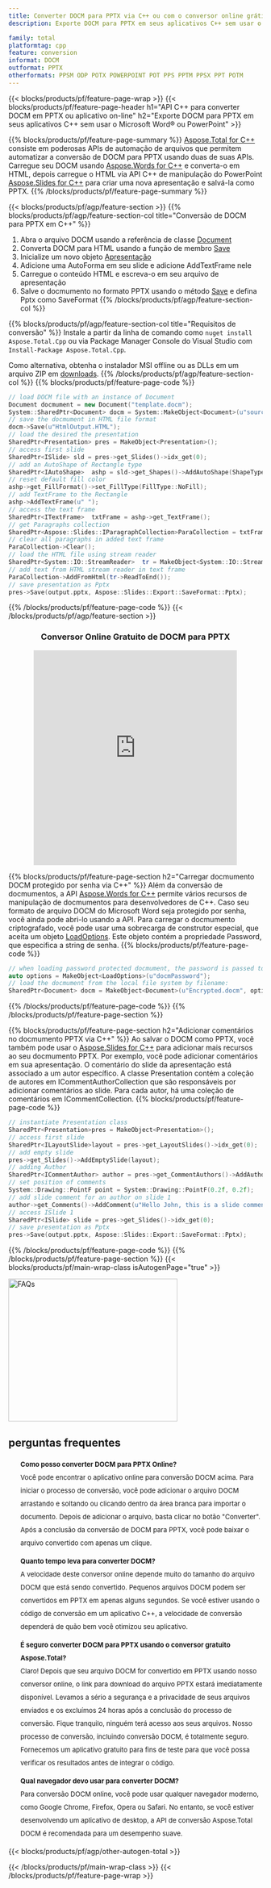 ```yaml
---
title: Converter DOCM para PPTX via C++ ou com o conversor online grátis
description: Exporte DOCM para PPTX em seus aplicativos C++ sem usar o Microsoft Word do PowerPoint ou on-line. Teste o conversor online gratuito de DOCM para PPTX rapidamente antes de integrar o código.

family: total
platformtag: cpp
feature: conversion
informat: DOCM
outformat: PPTX
otherformats: PPSM ODP POTX POWERPOINT POT PPS PPTM PPSX PPT POTM
---
```

{{< blocks/products/pf/feature-page-wrap >}}
{{< blocks/products/pf/feature-page-header h1="API C++ para converter DOCM em PPTX ou aplicativo on-line" h2="Exporte DOCM para PPTX em seus aplicativos C++ sem usar o Microsoft Word&reg; ou PowerPoint" >}}

{{% blocks/products/pf/feature-page-summary %}}
[Aspose.Total for C++](https://products.aspose.com/total/cpp/) consiste em poderosas APIs de automação de arquivos que permitem automatizar a conversão de DOCM para PPTX usando duas de suas APIs. Carregue seu DOCM usando [Aspose.Words for C++](https://products.aspose.com/words/cpp/) e converta-o em HTML, depois carregue o HTML via API C++ de manipulação do PowerPoint [Aspose.Slides for C++](https://products.aspose.com/slides/cpp/) para criar uma nova apresentação e salvá-la como PPTX. 
{{% /blocks/products/pf/feature-page-summary  %}}

{{< blocks/products/pf/agp/feature-section >}}
{{% blocks/products/pf/agp/feature-section-col title="Conversão de DOCM para PPTX em C++" %}}
1. Abra o arquivo DOCM usando a referência de classe [Document](https://reference.aspose.com/words/cpp/class/aspose.words.docmument)
2. Converta DOCM para HTML usando a função de membro [Save](https://reference.aspose.com/words/cpp/class/aspose.words.docmument#save_stdbasicostream_saveoptions)
3. Inicialize um novo objeto [Apresentação](https://reference.aspose.com/slides/cpp/class/aspose.slides.presentation)
4. Adicione uma AutoForma em seu slide e adicione AddTextFrame nele
5. Carregue o conteúdo HTML e escreva-o em seu arquivo de apresentação
6. Salve o docmumento no formato PPTX usando o método [Save](https://reference.aspose.com/slides/cpp/class/aspose.slides.presentation#afcd59ec697bf05c10f78c3869de2ec9e) e defina Pptx como SaveFormat
{{% /blocks/products/pf/agp/feature-section-col %}}

{{% blocks/products/pf/agp/feature-section-col title="Requisitos de conversão" %}}
Instale a partir da linha de comando como ```nuget install Aspose.Total.Cpp``` ou via Package Manager Console do Visual Studio com ```Install-Package Aspose.Total.Cpp```.

Como alternativa, obtenha o instalador MSI offline ou as DLLs em um arquivo ZIP em [downloads](https://releases.aspose.com/total/cpp).
{{% /blocks/products/pf/agp/feature-section-col %}}
{{% blocks/products/pf/feature-page-code %}}

```cpp
// load DOCM file with an instance of Document
Document docmument = new Document("template.docm");
System::SharedPtr<Document> docm = System::MakeObject<Document>(u"sourceFile.docm");
// save the docmument in HTML file format
docm->Save(u"HtmlOutput.HTML");
// load the desired the presentation
SharedPtr<Presentation> pres = MakeObject<Presentation>();
// access first slide
SharedPtr<ISlide> sld = pres->get_Slides()->idx_get(0);
// add an AutoShape of Rectangle type
SharedPtr<IAutoShape>  ashp = sld->get_Shapes()->AddAutoShape(ShapeType::Rectangle, 10, 10, 700, 500);
// reset default fill color
ashp->get_FillFormat()->set_FillType(FillType::NoFill);
// add TextFrame to the Rectangle
ashp->AddTextFrame(u" ");
// access the text frame
SharedPtr<ITextFrame>  txtFrame = ashp->get_TextFrame();
// get Paragraphs collection
SharedPtr<Aspose::Slides::IParagraphCollection>ParaCollection = txtFrame->get_Paragraphs();
// clear all paragraphs in added text frame
ParaCollection->Clear();
// load the HTML file using stream reader
SharedPtr<System::IO::StreamReader>  tr = MakeObject<System::IO::StreamReader>(HtmlOutput.HTML);
// add text from HTML stream reader in text frame
ParaCollection->AddFromHtml(tr->ReadToEnd());
// save presentation as Pptx
pres->Save(output.pptx, Aspose::Slides::Export::SaveFormat::Pptx);                  
```


{{% /blocks/products/pf/feature-page-code %}}
{{< /blocks/products/pf/agp/feature-section >}}

<div class="container-fluid agp-content bg-white aboutfile box-1 vh100 section nopbtm">
<div class=container>
<div class=row>
<div class="demobox tc col-md-12 padding-0" align="center">

<h3>Conversor Online Gratuito de DOCM para PPTX</h3>

<iframe title="Ferramenta on-line de conversão de pptx para docm" style="border: none; height: 426px;" scrolling="no" src="https://total-conversion-app-65z5r2lp.qa.k8s.dynabic.com/?to=pptx&from=docm" id="child-iframe" width="80%"></iframe>

</div></div>
</div></div>

{{% blocks/products/pf/feature-page-section  h2="Carregar docmumento DOCM protegido por senha via C++" %}}
Além da conversão de docmumentos, a API [Aspose.Words for C++](https://products.aspose.com/words/cpp/) permite vários recursos de manipulação de docmumentos para desenvolvedores de C++. Caso seu formato de arquivo DOCM do Microsoft Word seja protegido por senha, você ainda pode abri-lo usando a API. Para carregar o docmumento criptografado, você pode usar uma sobrecarga de construtor especial, que aceita um objeto [LoadOptions](https://reference.aspose.com/words/cpp/class/aspose.words.loading.load_options). Este objeto contém a propriedade Password, que especifica a string de senha.
{{% blocks/products/pf/feature-page-code %}}

```cpp
// when loading password protected docmument, the password is passed to the docmument's constructor using a LoadOptions object.
auto options = MakeObject<LoadOptions>(u"docmPassword");
// load the docmument from the local file system by filename:
SharedPtr<Document> docm = MakeObject<Document>(u"Encrypted.docm", options);
```

{{% /blocks/products/pf/feature-page-code  %}}
{{% /blocks/products/pf/feature-page-section %}}

{{% blocks/products/pf/feature-page-section  h2="Adicionar comentários no docmumento PPTX via C++" %}}
Ao salvar o DOCM como PPTX, você também pode usar o [Aspose.Slides for C++](https://products.aspose.com/slides/cpp/) para adicionar mais recursos ao seu docmumento PPTX. Por exemplo, você pode adicionar comentários em sua apresentação. O comentário do slide da apresentação está associado a um autor específico. A classe Presentation contém a coleção de autores em ICommentAuthorCollection que são responsáveis por adicionar comentários ao slide. Para cada autor, há uma coleção de comentários em ICommentCollection.
{{% blocks/products/pf/feature-page-code %}}

```cpp
// instantiate Presentation class
SharedPtr<Presentation>pres = MakeObject<Presentation>();
// access first slide
SharedPtr<ILayoutSlide>layout = pres->get_LayoutSlides()->idx_get(0);
// add empty slide
pres->get_Slides()->AddEmptySlide(layout);
// adding Author
SharedPtr<ICommentAuthor> author = pres->get_CommentAuthors()->AddAuthor(u"John Doe", u"MF");
// set position of comments
System::Drawing::PointF point = System::Drawing::PointF(0.2f, 0.2f);
// add slide comment for an author on slide 1
author->get_Comments()->AddComment(u"Hello John, this is a slide comment", pres->get_Slides()->idx_get(1), point, DateTime::get_Now());
// access ISlide 1
SharedPtr<ISlide> slide = pres->get_Slides()->idx_get(0);
// save presentation as Pptx
pres->Save(output.pptx, Aspose::Slides::Export::SaveFormat::Pptx);  
```

{{% /blocks/products/pf/feature-page-code  %}}
{{% /blocks/products/pf/feature-page-section %}}
{{< blocks/products/pf/main-wrap-class isAutogenPage="true" >}}
<style>.howtolist li{margin-right: 0!important;line-height: 26px;position: relative;margin-bottom: 10px;font-size: 13px;list-style-type: none;}</style>
<div class="col-md-12 tl bg-gray-dark howtolist section">
  <a class="anchor" name="faqpage"></a>
  <div class="container tl dflex" itemscope="" itemtype="https://schema.org/FAQPage">
      <div class="col-md-4 howtosectiongfx">
          <img class="social-panel-hide-on-mobile" src="https://www.groupdocs.cloud/templates/brand/images/groupdocs/conversion/groupdocs_conversion-brand.png" alt="FAQs" width="335" height="283">
      </div>
      <div class="howtosection col-md-8">
          <div>
              <h2>perguntas frequentes</h2>
              <ul>
                  <li itemscope="" itemprop="mainEntity" itemtype="https://schema.org/Question">
                      <div>
                          <span itemprop="name"><b>Como posso converter DOCM para PPTX Online?</b></span>
                      </div>
                      <div itemscope="" itemprop="acceptedAnswer" itemtype="https://schema.org/Answer">
                          <span itemprop="text">Você pode encontrar o aplicativo online para conversão DOCM acima. Para iniciar o processo de conversão, você pode adicionar o arquivo DOCM arrastando e soltando ou clicando dentro da área branca para importar o documento. Depois de adicionar o arquivo, basta clicar no botão "Converter". Após a conclusão da conversão de DOCM para PPTX, você pode baixar o arquivo convertido com apenas um clique.</span>
                      </div>
                  </li>
                  <li itemscope="" itemprop="mainEntity" itemtype="https://schema.org/Question">
                      <div>
                          <span itemprop="name"><b>Quanto tempo leva para converter DOCM?</b></span>
                      </div>
                      <div itemscope="" itemprop="acceptedAnswer" itemtype="https://schema.org/Answer">
                          <span itemprop="text">A velocidade deste conversor online depende muito do tamanho do arquivo DOCM que está sendo convertido. Pequenos arquivos DOCM podem ser convertidos em PPTX em apenas alguns segundos. Se você estiver usando o código de conversão em um aplicativo C++, a velocidade de conversão dependerá de quão bem você otimizou seu aplicativo.</span>
                      </div>
                  </li>
                  <li itemscope="" itemprop="mainEntity" itemtype="https://schema.org/Question">
                      <div>
                          <span itemprop="name"><b>É seguro converter DOCM para PPTX usando o conversor gratuito Aspose.Total?</b></span>
                      </div>
                      <div itemscope="" itemprop="acceptedAnswer" itemtype="https://schema.org/Answer">
                          <span itemprop="text">Claro! Depois que seu arquivo DOCM for convertido em PPTX usando nosso conversor online, o link para download do arquivo PPTX estará imediatamente disponível. Levamos a sério a segurança e a privacidade de seus arquivos enviados e os excluímos 24 horas após a conclusão do processo de conversão. Fique tranquilo, ninguém terá acesso aos seus arquivos. Nosso processo de conversão, incluindo conversão DOCM, é totalmente seguro. Fornecemos um aplicativo gratuito para fins de teste para que você possa verificar os resultados antes de integrar o código.</span>
                      </div>
                  </li>                 
                  <li itemscope="" itemprop="mainEntity" itemtype="https://schema.org/Question">
                      <div>
                          <span itemprop="name"><b>Qual navegador devo usar para converter DOCM?</b></span>
                      </div>
                      <div itemscope="" itemprop="acceptedAnswer" itemtype="https://schema.org/Answer">
                          <span itemprop="text">Para conversão DOCM online, você pode usar qualquer navegador moderno, como Google Chrome, Firefox, Opera ou Safari. No entanto, se você estiver desenvolvendo um aplicativo de desktop, a API de conversão Aspose.Total DOCM é recomendada para um desempenho suave.</span>
                      </div>
                  </li>
              </ul>
          </div>
      </div>
  </div>
{{< blocks/products/pf/agp/other-autogen-total >}}

{{< /blocks/products/pf/main-wrap-class >}}
{{< /blocks/products/pf/feature-page-wrap >}}